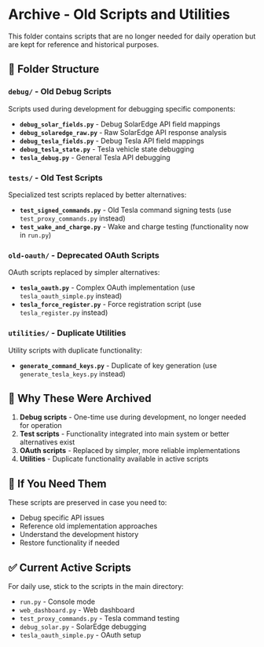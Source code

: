 # Archive - Old Scripts and Utilities

This folder contains scripts that are no longer needed for daily operation but are kept for reference and historical purposes.

## 📁 Folder Structure

### `debug/` - Old Debug Scripts
Scripts used during development for debugging specific components:

- **`debug_solar_fields.py`** - Debug SolarEdge API field mappings
- **`debug_solaredge_raw.py`** - Raw SolarEdge API response analysis
- **`debug_tesla_fields.py`** - Debug Tesla API field mappings  
- **`debug_tesla_state.py`** - Tesla vehicle state debugging
- **`tesla_debug.py`** - General Tesla API debugging

### `tests/` - Old Test Scripts
Specialized test scripts replaced by better alternatives:

- **`test_signed_commands.py`** - Old Tesla command signing tests (use `test_proxy_commands.py` instead)
- **`test_wake_and_charge.py`** - Wake and charge testing (functionality now in `run.py`)

### `old-oauth/` - Deprecated OAuth Scripts
OAuth scripts replaced by simpler alternatives:

- **`tesla_oauth.py`** - Complex OAuth implementation (use `tesla_oauth_simple.py` instead)
- **`tesla_force_register.py`** - Force registration script (use `tesla_register.py` instead)

### `utilities/` - Duplicate Utilities
Utility scripts with duplicate functionality:

- **`generate_command_keys.py`** - Duplicate of key generation (use `generate_tesla_keys.py` instead)

## 🚫 Why These Were Archived

1. **Debug scripts** - One-time use during development, no longer needed for operation
2. **Test scripts** - Functionality integrated into main system or better alternatives exist
3. **OAuth scripts** - Replaced by simpler, more reliable implementations
4. **Utilities** - Duplicate functionality available in active scripts

## 🔄 If You Need Them

These scripts are preserved in case you need to:
- Debug specific API issues
- Reference old implementation approaches
- Understand the development history
- Restore functionality if needed

## ✅ Current Active Scripts

For daily use, stick to the scripts in the main directory:
- `run.py` - Console mode
- `web_dashboard.py` - Web dashboard
- `test_proxy_commands.py` - Tesla command testing
- `debug_solar.py` - SolarEdge debugging
- `tesla_oauth_simple.py` - OAuth setup
